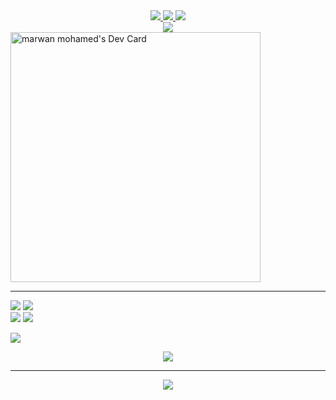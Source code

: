 <!-- start social links -->
<div align='center'>
  <a href="https://www.linkedin.com/in/marwan6569/">
     <img src="https://img.shields.io/badge/linkedin-%230077B5.svg?&style=for-the-badge&logo=linkedin&logoColor=white" />
  </a>
  <a href="https://www.facebook.com/marwanmo7amed8">
    <img src="https://img.shields.io/badge/Facebook-1877F2?style=for-the-badge&logo=facebook&logoColor=white" />
  </a>
  <a href="https://linktr.ee/marawan6569">
    <img src="https://img.shields.io/badge/linktree-39E09B?style=for-the-badge&logo=linktree&logoColor=white" />
  </a>
  <br>
  <a href="mailto:marwan.dev@outlook.com">
    <img src="https://img.shields.io/badge/Microsoft_Outlook-0078D4?style=for-the-badge&logo=microsoft-outlook&logoColor=white" />
  </a>
</div>
<!-- end social links -->

<!-- start div card -->
<a href="https://app.daily.dev/marwan6569">
  <img src="https://api.daily.dev/devcards/c88918549e21486a976db6960bdbd8d5.png?r=y8c" width="400" alt="marwan mohamed's Dev Card"/>
</a>
<!-- end div card Card -->


<hr>

<div>
  <img src="https://github-readme-stats.vercel.app/api?username=marawan6569"> <!-- GitHub Stats -->
  <img src="https://github-readme-streak-stats.herokuapp.com/?user=marawan6569"> <!-- ⏱ Streak Stats  -->
</div>

<div>  
  <img src="https://github-profile-summary-cards.vercel.app/api/cards/profile-details?username=marawan6569&theme=vue"> <!-- Github Profile Summary Card -->
  <img src="https://github-readme-stats.vercel.app/api/top-langs/?username=marawan6569"> <!-- Most Used Language -->
</div>

<img src="https://activity-graph.herokuapp.com/graph?username=marawan6569&theme=minimal"> <!-- 📈 Activity Graph 🔝 -->
<div  align='center'><img src="https://github-profile-trophy.vercel.app/?username=marawan6569"></div> <!--  Trophy Stats  -->


<hr>
<!-- start profile Hits Counter -->
<div align='center'>
  <a href="https://github.com/marawan6569/">
      <img src="https://hits.seeyoufarm.com/api/count/incr/badge.svg?url=https%3A%2F%2Fgithub.com%2Fmarawan65691212%2Fhit-counter"/>
  </a>
</div>
<!-- end profile Hits Counter -->

